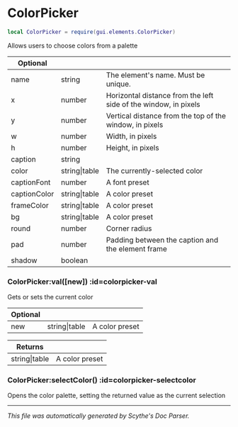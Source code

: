 # ColorPicker
```lua
local ColorPicker = require(gui.elements.ColorPicker)
```
Allows users to choose colors from a palette

| **Optional** | []() | []() |
| --- | --- | --- |
| name | string | The element's name. Must be unique. |
| x | number | Horizontal distance from the left side of the window, in pixels |
| y | number | Vertical distance from the top of the window, in pixels |
| w | number | Width, in pixels |
| h | number | Height, in pixels |
| caption | string |  |
| color | string&#124;table | The currently-selected color |
| captionFont | number | A font preset |
| captionColor | string&#124;table | A color preset |
| frameColor | string&#124;table | A color preset |
| bg | string&#124;table | A color preset |
| round | number | Corner radius |
| pad | number | Padding between the caption and the element frame |
| shadow | boolean |  |
<section class="segment">

### ColorPicker:val([new]) :id=colorpicker-val

Gets or sets the current color

| **Optional** | []() | []() |
| --- | --- | --- |
| new | string&#124;table | A color preset |

| **Returns** | []() |
| --- | --- |
| string&#124;table | A color preset |

</section>
<section class="segment">

### ColorPicker:selectColor() :id=colorpicker-selectcolor

Opens the color palette, setting the returned value as the current selection

</section>

----
_This file was automatically generated by Scythe's Doc Parser._
